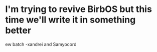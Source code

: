 # I'm trying to revive BirbOS but this time we'll write it in something better 
ew batch
-xandrei and Samyocord
